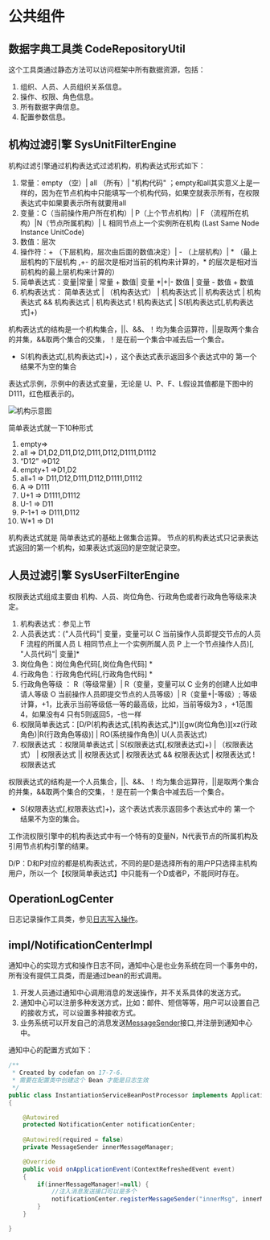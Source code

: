 # 公共组件

## 数据字典工具类 CodeRepositoryUtil

这个工具类通过静态方法可以访问框架中所有数据资源，包括：
1. 组织、人员、人员组织关系信息。
2. 操作、权限、角色信息。
3. 所有数据字典信息。
4. 配置参数信息。

## 机构过滤引擎 SysUnitFilterEngine

机构过滤引擎通过机构表达式过滤机构，机构表达式形式如下：

1. 常量：empty （空）| all （所有）| "机构代码" ；empty和all其实意义上是一样的，因为在节点机构中只能填写一个机构代码，如果空就表示所有，在权限表达式中如果要表示所有就要用all
2. 变量：C（当前操作用户所在机构）| P（上个节点机构）| F （流程所在机构）|N（节点所属机构）| L 相同节点上一个实例所在机构 (Last Same Node Instance UnitCode)
3. 数值：层次
4. 操作符：+ （下层机构，层次由后面的数值决定）| - （上层机构）| * （最上层机构的下层机构 ,+- 的层次是相对当前的机构来计算的，* 的层次是相对当前机构的最上层机构来计算的）
5. 简单表达式：变量|常量 | 常量 + 数值|  变量 *|+|- 数值 |  变量 - 数值 + 数值
6. 机构表达式： 简单表达式 | （机构表达式） |  机构表达式 || 机构表达式 | 机构表达式 && 机构表达式 | 机构表达式 ! 机构表达式 | S(机构表达式[,机构表达式]+)

机构表达式的结构是一个机构集合，||、&&、！均为集合运算符，||是取两个集合的并集，&&取两个集合的交集，！是在前一个集合中减去后一个集合。
* S(机构表达式[,机构表达式]+) ，这个表达式表示返回多个表达式中的 第一个结果不为空的集合

表达式示例，示例中的表达式变量，无论是 U、P、F、L假设其值都是下图中的D111，红色框表示的。

![机构示意图](https://github.com/ndxt/ndxt.github.io/blob/master/docs/assets/jigoushiyitu.jpg)

简单表达式就一下10种形式

1. empty=>
2. all => D1,D2,D11,D12,D111,D112,D1111,D1112
3. “D12” =>D12
4. empty+1 =>D1,D2
5. all+1 => D11,D12,D111,D112,D1111,D1112
6. A => D111
7. U+1 => D1111,D1112
8. U-1 => D11
9. P-1+1 => D111,D112
11. W*1 => D1

机构表达式就是 简单表达式的基础上做集合运算。 节点的机构表达式只记录表达式返回的第一个机构，如果表达式返回的是空就记录空。

## 人员过滤引擎 SysUserFilterEngine

权限表达式组成主要由 机构、人员、岗位角色、行政角色或者行政角色等级来决定。

1. 机构表达式：参见上节
2. 人员表达式：("人员代码"| 变量，变量可以 C 当前操作人员即提交节点的人员 F 流程的所属人员 L 相同节点上一个实例所属人员 P 上一个节点操作人员)[, "人员代码"| 变量]*
3. 岗位角色：岗位角色代码[,岗位角色代码] *
4. 行政角色：行政角色代码[,行政角色代码] *
5. 行政角色等级 ： R（等级常量）|  R（变量，变量可以 C 业务的创建人比如申请人等级 O 当前操作人员即提交节点的人员等级）| R（变量+|-等级）; 等级计算，+1，比表示当前等级低一等的最高级，比如，当前等级为3 ，+1范围4，如果没有4 只有5则返回5，-也一样
7. 权限简单表达式：[D/P(机构表达式,[机构表达式,]*)][gw(岗位角色)][xz(行政角色)|R(行政角色等级)] | RO(系统操作角色)| U(人员表达式)
8. 权限表达式 ：权限简单表达式 | S(权限表达式[,权限表达式]+) | （权限表达式） |  权限表达式 || 权限表达式 | 权限表达式 && 权限表达式 | 权限表达式 ! 权限表达式

权限表达式的结构是一个人员集合，||、&&、！均为集合运算符，||是取两个集合的并集，&&取两个集合的交集，！是在前一个集合中减去后一个集合。 

* S(权限表达式[,权限表达式]+)，这个表达式表示返回多个表达式中的 第一个结果不为空的集合。

工作流权限引擎中的机构表达式中有一个特有的变量N，N代表节点的所属机构及引用节点机构引擎的结果。

D/P：D和P对应的都是机构表达式，不同的是D是选择所有的用户P只选择主机构用户，所以一个【权限简单表达式】中只能有一个D或者P，不能同时存在。

## OperationLogCenter

日志记录操作工具类，参见[日志写入操作](https://github.com/ndxt/centit-framework/tree/master/framework-core/src/main/java/com/centit/framework/operationlog)。

## impl/NotificationCenterImpl

通知中心的实现方式和操作日志不同，通知中心是也业务系统在同一个事务中的，所有没有提供工具类，而是通过bean的形式调用。

1. 开发人员通过通知中心调用消息的发送操作，并不关系具体的发送方式。
2. 通知中心可以注册多种发送方式，比如：邮件、短信等等，用户可以设置自己的接收方式，可以设置多种接收方式。
3. 业务系统可以开发自己的消息发送[MessageSender](https://github.com/ndxt/centit-framework/tree/master/framework-adapter/src/main/java/com/centit/framework/model/adapter)接口,并注册到通知中心中。 

通知中心的配置方式如下：

```java
/**
 * Created by codefan on 17-7-6.
 * 需要在配置类中创建这个 Bean 才能是日志生效
 */
public class InstantiationServiceBeanPostProcessor implements ApplicationListener<ContextRefreshedEvent>
{

    @Autowired
    protected NotificationCenter notificationCenter;
    
    @Autowired(required = false)
    private MessageSender innerMessageManager;

    @Override
    public void onApplicationEvent(ContextRefreshedEvent event)
    {
        if(innerMessageManager!=null) {
            //注入消息发送接口可以是多个
            notificationCenter.registerMessageSender("innerMsg", innerMessageManager);
        }
    }

}

```
